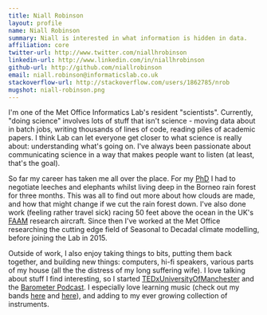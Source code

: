 ```yaml
---
title: Niall Robinson
layout: profile
name: Niall Robinson
summary: Niall is interested in what information is hidden in data.
affiliation: core
twitter-url: http://www.twitter.com/niallhrobinson
linkedin-url: http://www.linkedin.com/in/niallhrobinson
github-url: http://github.com/niallrobinson
email: niall.robinson@informaticslab.co.uk
stackoverflow-url: http://stackoverflow.com/users/1862785/nrob
mugshot: niall-robinson.png
---
```


I'm one of the Met Office Informatics Lab's resident "scientists". Currently, "doing science" involves lots of stuff that isn't science - moving data about in batch jobs, writing thousands of lines of code, reading piles of academic papers. I think Lab can let everyone get closer to what science is really about: understanding what's going on. I've always been passionate about communicating science in a way that makes people want to listen (at least, that's the goal).

So far my career has taken me all over the place. For my [PhD](https://www.escholar.manchester.ac.uk/uk-ac-man-scw:137178) I had to negotiate leeches and elephants whilst living deep in the Borneo rain forest for three months. This was all to find out more about how clouds are made, and how that might change if we cut the rain forest down. I've also done work (feeling rather travel sick) racing 50 feet above the ocean in the UK's [FAAM](http://www.faam.ac.uk/) research aircraft. Since then I've worked at the Met Office researching the cutting edge field of Seasonal to Decadal climate modelling, before joining the Lab in 2015.

Outside of work, I also enjoy taking things to bits, putting them back together, and building new things: computers, hi-fi speakers, various parts of my house (all the the distress of my long suffering wife). I love talking about stuff I find interesting, so I started [TEDxUniversityOfManchester](https://tedxuniversityofmanchester.wordpress.com/) and the [Barometer Podcast](http://thebarometer.podbean.com/). I especially love learning music (check out my bands [here](http://www.rosieeade.co.uk/) and [here](http://stonethecrowsband.com/)), and adding to my ever growing collection of instruments.
